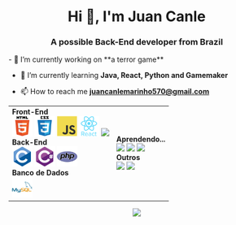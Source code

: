 <h1 align="center">Hi 👋, I'm Juan Canle</h1>
<h3 align="center">A possible Back-End developer from Brazil</h3>

<p align="left">
  - 🔭 I’m currently working on **a terror game**

  - 🌱 I’m currently learning **Java, React, Python and Gamemaker**

  - 📫 How to reach me **juancanlemarinho570@gmail.com**
</p>

<table align="center">
  <tr>
    <td>
      <strong>Front-End</strong><br/>
      <img src="https://raw.githubusercontent.com/devicons/devicon/master/icons/html5/html5-original-wordmark.svg" width="40"/>
      <img src="https://raw.githubusercontent.com/devicons/devicon/master/icons/css3/css3-original-wordmark.svg" width="40"/>
      <img src="https://raw.githubusercontent.com/devicons/devicon/master/icons/javascript/javascript-original.svg" width="40"/>
      <img src="https://raw.githubusercontent.com/devicons/devicon/master/icons/react/react-original-wordmark.svg" width="40"/>
      <img src="https://cdn.jsdelivr.net/gh/devicons/devicon@latest/icons/tailwindcss/tailwindcss-original-wordmark.svg" width="40"/><br/>
      <strong>Back-End</strong><br/>
      <img src="https://raw.githubusercontent.com/devicons/devicon/master/icons/c/c-original.svg" width="40"/>
      <img src="https://raw.githubusercontent.com/devicons/devicon/master/icons/csharp/csharp-original.svg" width="40"/>
      <img src="https://raw.githubusercontent.com/devicons/devicon/master/icons/php/php-original.svg" width="40"/><br/>
      <strong>Banco de Dados</strong><br/>
      <img src="https://raw.githubusercontent.com/devicons/devicon/master/icons/mysql/mysql-original-wordmark.svg" width="40"/>
    </td>
    <td>
      <strong>Aprendendo...</strong><br/>
      <img src="https://cdn.jsdelivr.net/gh/devicons/devicon@latest/icons/java/java-original-wordmark.svg" width="40"/>
      <img src="https://cdn.jsdelivr.net/gh/devicons/devicon@latest/icons/python/python-original-wordmark.svg" width="40"/>
      <img src="https://cdn.jsdelivr.net/gh/devicons/devicon@latest/icons/nodejs/nodejs-original-wordmark.svg" width="40"/><br/>      
      <strong>Outros</strong><br/>
      <img src="https://www.vectorlogo.zone/logos/figma/figma-icon.svg" width="40"/>
      <img src="https://www.vectorlogo.zone/logos/git-scm/git-scm-icon.svg" width="40"/>
    </td>
  </tr>
</table>

<p align="center">
  <img src="https://media.giphy.com/media/lWUT7SZEDv6gVI4ARR/giphy.gif" />
</p>
